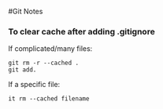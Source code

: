 #Git Notes

### To clear cache after adding .gitignore
If complicated/many files:

```
git rm -r --cached .    
git add. 
```
If a specific file:

```
it rm --cached filename
```